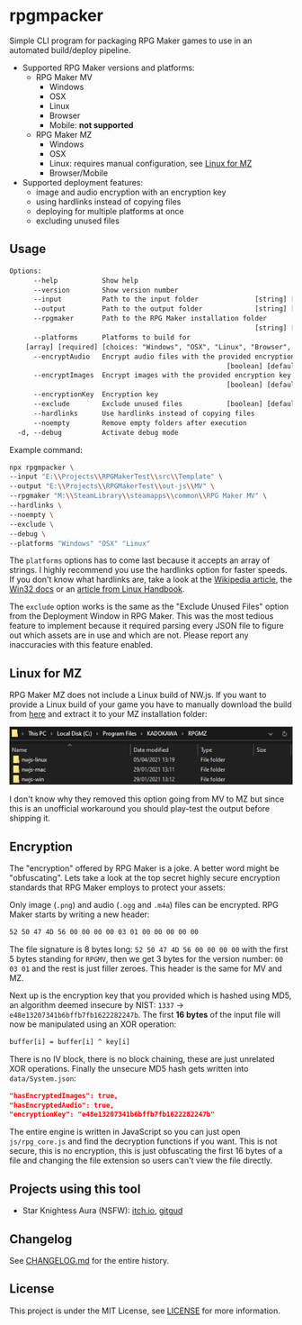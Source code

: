 # rpgmpacker

Simple CLI program for packaging RPG Maker games to use in an automated build/deploy pipeline.

- Supported RPG Maker versions and platforms:
  - RPG Maker MV
    - Windows
    - OSX
    - Linux
    - Browser
    - Mobile: **not supported**
  - RPG Maker MZ
    - Windows
    - OSX
    - Linux: requires manual configuration, see [Linux for MZ](#linux-for-mz)
    - Browser/Mobile
- Supported deployment features:
  - image and audio encryption with an encryption key
  - using hardlinks instead of copying files
  - deploying for multiple platforms at once
  - excluding unused files

## Usage

```txt
Options:
      --help           Show help                                       [boolean]
      --version        Show version number                             [boolean]
      --input          Path to the input folder              [string] [required]
      --output         Path to the output folder             [string] [required]
      --rpgmaker       Path to the RPG Maker installation folder
                                                             [string] [required]
      --platforms      Platforms to build for
    [array] [required] [choices: "Windows", "OSX", "Linux", "Browser", "Mobile"]
      --encryptAudio   Encrypt audio files with the provided encryption key
                                                      [boolean] [default: false]
      --encryptImages  Encrypt images with the provided encryption key
                                                      [boolean] [default: false]
      --encryptionKey  Encryption key                                   [string]
      --exclude        Exclude unused files           [boolean] [default: false]
      --hardlinks      Use hardlinks instead of copying files          [boolean]
      --noempty        Remove empty folders after execution            [boolean]
  -d, --debug          Activate debug mode                             [boolean]
```

Example command:

```bash
npx rpgmpacker \
--input "E:\\Projects\\RPGMakerTest\\src\\Template" \
--output "E:\\Projects\\RPGMakerTest\\out-js\\MV" \
--rpgmaker "M:\\SteamLibrary\\steamapps\\common\\RPG Maker MV" \
--hardlinks \
--noempty \
--exclude \
--debug \
--platforms "Windows" "OSX" "Linux"
```

The `platforms` options has to come last because it accepts an array of strings. I highly recommend you use the hardlinks option for faster speeds. If you don't know what hardlinks are, take a look at the [Wikipedia article](https://en.wikipedia.org/wiki/Hard_link), the [Win32 docs](https://docs.microsoft.com/en-us/windows/win32/fileio/hard-links-and-junctions) or an [article from Linux Handbook](https://linuxhandbook.com/hard-link/).

The `exclude` option works is the same as the "Exclude Unused Files" option from the Deployment Window in RPG Maker. This was the most tedious feature to implement because it required parsing every JSON file to figure out which assets are in use and which are not. Please report any inaccuracies with this feature enabled.

## Linux for MZ

RPG Maker MZ does not include a Linux build of NW.js. If you want to provide a Linux build of your game you have to manually download the build from [here](https://nwjs.io/downloads/) and extract it to your MZ installation folder:

![Linux for RPG Maker MZ](assets/linux-for-mz.png)

I don't know why they removed this option going from MV to MZ but since this is an unofficial workaround you should play-test the output before shipping it.

## Encryption

The "encryption" offered by RPG Maker is a joke. A better word might be "obfuscating". Lets take a look at the top secret highly secure encryption standards that RPG Maker employs to protect your assets:

Only image (`.png`) and audio (`.ogg` and `.m4a`) files can be encrypted. RPG Maker starts by writing a new header:

```txt
52 50 47 4D 56 00 00 00 00 03 01 00 00 00 00 00
```

The file signature is 8 bytes long: `52 50 47 4D 56 00 00 00 00` with the first 5 bytes standing for `RPGMV`, then we get 3 bytes for the version number: `00 03 01` and the rest is just filler zeroes. This header is the same for MV and MZ.

Next up is the encryption key that you provided which is hashed using MD5, an algorithm deemed insecure by NIST: `1337` -> `e48e13207341b6bffb7fb1622282247b`. The first **16 bytes** of the input file will now be manipulated using an XOR operation:

```txt
buffer[i] = buffer[i] ^ key[i]
```

There is no IV block, there is no block chaining, these are just unrelated XOR operations. Finally the unsecure MD5 hash gets written into `data/System.json`:

```json
"hasEncryptedImages": true,
"hasEncryptedAudio": true,
"encryptionKey": "e48e13207341b6bffb7fb1622282247b"
```

The entire engine is written in JavaScript so you can just open `js/rpg_core.js` and find the decryption functions if you want. This is not secure, this is no encryption, this is just obfuscating the first 16 bytes of a file and changing the file extension so users can't view the file directly.

## Projects using this tool

- Star Knightess Aura (NSFW): [itch.io](https://aura-dev.itch.io/star-knightess-aura), [gitgud](https://gitgud.io/aura-dev/star_knightess_aura/-/tree/develop/)

## Changelog

See [CHANGELOG.md](CHANGELOG.md) for the entire history.

## License

This project is under the MIT License, see [LICENSE](LICENSE) for more information.
